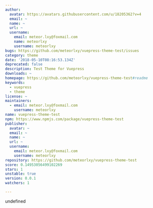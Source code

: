 ```yaml
---
author:
  avatar: https://avatars.githubusercontent.com/u/18205362?v=4
  email: ~
  name: ~
  url: ~
  username:
    email: meteor.lxy@foxmail.com
    name: meteorlxy
    username: meteorlxy
bugs: https://github.com/meteorlxy/vuepress-theme-test/issues
category: theme
date: '2018-05-10T08:16:53.134Z'
deprecated: false
description: Test Theme for Vuepress
downloads: ~
homepage: https://github.com/meteorlxy/vuepress-theme-test#readme
keywords:
  - vuepress
  - theme
license: ~
maintainers:
  - email: meteor.lxy@foxmail.com
    username: meteorlxy
name: vuepress-theme-test
npm: https://www.npmjs.com/package/vuepress-theme-test
publisher:
  avatar: ~
  email: ~
  name: ~
  url: ~
  username:
    email: meteor.lxy@foxmail.com
    username: meteorlxy
repository: https://github.com/meteorlxy/vuepress-theme-test
score: 0.14953056499102269
stars: 1
unstable: true
version: 0.0.1
watchers: 1

---
```


undefined